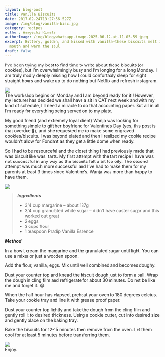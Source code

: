```yaml
---
layout: blog-post
title: Vanilla Biscuits
date: 2017-02-24T13:27:56.527Z
image: /img/blog/vanilla-bisc.jpg
category: recipes
author: Wangechi Kimata
authorImage: /img/blog/whatsapp-image-2025-06-17-at-11.05.59.jpeg
excerpt: Buttery, golden, and kissed with vanilla—these biscuits melt in your
  mouth and warm the soul
draft: false
---
```

I’ve been trying my best to find time to write about these biscuits (or cookies), but I’m overwhelmingly busy and I’m longing for a long Monday. I am truly madly deeply missing how I could confortably sleep for eight straight hours and wake up to do nothing but Netflix and refresh instagram.

[![](https://pastrypleasures.wordpress.com/wp-content/uploads/2017/02/img_9774.jpg?w=750)](https://pastrypleasures.wordpress.com/wp-content/uploads/2017/02/img_9774.jpg)\
The workshop begins on Monday and I am beyond ready for it!! However, my lecturer has decided we shall have a sit in CAT next week and with my kind of schedule, I’ll need a miracle to do that accounting paper. But all in all I’m ready for everything being served on to my plate.

My good friend (and extremely loyal client) Wanja was looking for something simple to gift her boyfriend for Valentine’s Day (yes, this post is that overdue 🙈), and she requested me to make some engraved cookies/biscuits. I was beyond elated and then I realized my cookie recipe wouldn’t allow for Fondant as they get a little dome when ready.

So I had to be resourceful and the closet thing I had previously made that was biscuit like was  tarts. My first attempt with the tart recipe I have was not successful in any way as the biscuits felt a bit too oily. The second attempt was much more successful and I’ve had to make them for my parents at least 3 times since Valentine’s. Wanja was more than happy to have them.

[![](https://pastrypleasures.wordpress.com/wp-content/uploads/2017/02/img_9823-1.jpg?w=750)](https://pastrypleasures.wordpress.com/wp-content/uploads/2017/02/img_9823-1.jpg)

> ***Ingredients*** 
>
> * 3/4 cup margarine – about 187g
> * 3/4 cup granulated white sugar – didn’t have caster sugar and this worked out great
> * 2 eggs
> * 3 cups flour
> * 1 teaspoon Pradip Vanilla Essence

***Method***

In a bowl, cream the margarine and the granulated sugar until light. You can use a mixer or just a wooden spoon.

Add the flour, vanilla, eggs. Mix until well combined and becomes doughy.

Dust your counter top and knead the biscuit dough just to form a ball. Wrap the dough in cling film and refrigerate for about 30 minutes. Do not be like me and forget it. 😂

When the half hour has elapsed, preheat your oven to 180 degrees celcius. Take your cookie tray and line it with grease proof paper.

Dust your counter top lightly and take the dough from the cling film and gently roll it to desired thickness. Using a cookie cutter, cut into desired size and gently place on the baking tray.

Bake the biscuits for 12-15 minutes then remove from the oven. Let them cool for at least 5 minutes before transferring them.

[![](https://pastrypleasures.wordpress.com/wp-content/uploads/2017/02/img_9805.jpg?w=750)](https://pastrypleasures.wordpress.com/wp-content/uploads/2017/02/img_9805.jpg)\
Enjoy.